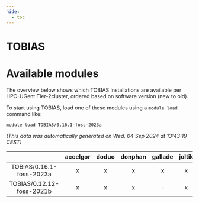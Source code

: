 ```yaml
---
hide:
  - toc
---
```


TOBIAS
======

# Available modules


The overview below shows which TOBIAS installations are available per HPC-UGent Tier-2cluster, ordered based on software version (new to old).

To start using TOBIAS, load one of these modules using a `module load` command like:

```shell
module load TOBIAS/0.16.1-foss-2023a
```

*(This data was automatically generated on Wed, 04 Sep 2024 at 13:43:19 CEST)*  

| |accelgor|doduo|donphan|gallade|joltik|shinx|skitty|
| :---: | :---: | :---: | :---: | :---: | :---: | :---: | :---: |
|TOBIAS/0.16.1-foss-2023a|x|x|x|x|x|x|x|
|TOBIAS/0.12.12-foss-2021b|x|x|x|-|x|-|x|

